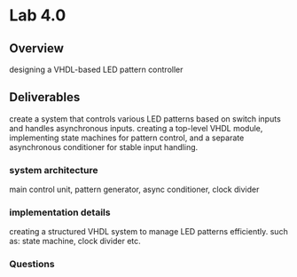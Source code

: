 # Lab 4.0 #

## Overview ##

designing a VHDL-based LED pattern controller

## Deliverables ##

create a system that controls various LED patterns based on switch inputs and handles asynchronous inputs. creating a top-level VHDL module, implementing state machines for pattern control, and a separate asynchronous conditioner for stable input handling.

### system architecture ###

main control unit, pattern generator, async conditioner, clock divider

### implementation details ###

creating a structured VHDL system to manage LED patterns efficiently. such as: state machine, clock divider etc.

### Questions ###

